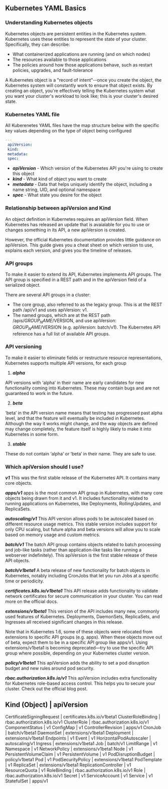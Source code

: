## Kubernetes YAML Basics ##

### Understanding Kubernetes objects ###
Kubernetes objects are persistent entities in the Kubernetes system. Kubernetes uses these entities to represent the state of your cluster. Specifically, they can describe:
* What containerized applications are running (and on which nodes)
* The resources available to those applications
* The policies around how those applications behave, such as restart policies, upgrades, and fault-tolerance

A Kubernetes object is a "record of intent"--once you create the object, the Kubernetes system will constantly work to ensure that object exists. By creating an object, you're effectively telling the Kubernetes system what you want your cluster's workload to look like; this is your cluster's desired state.

### Kubernetes YAML file ###
All Kuberenetes YAML files have the map structure below with the specific key values depending on the type of object being configured

```yaml
---
 apiVersion:
 kind:
 metadata:
 spec:
```

* ***apiVersion*** - Which version of the Kubernetes API you're using to create this object
* ***kind*** - What kind of object you want to create
* ***metadata*** - Data that helps uniquely identify the object, including a name string, UID, and optional namespace
* ***spec*** - What state you desire for the object

### Relationship between apiVersion and Kind ###
An object definition in Kubernetes requires an apiVersion field. When Kubernetes has released an update that is avaialable for you to use or changes something in its API, a new apiVersion is created.

However, the official Kubernetes documentation provides little guidance on apiVersion. This guide gives you a cheat sheet on which version to use, explains each version, and gives you the timeline of releases.

### API groups ###
To make it easier to extend its API, Kubernetes implements API groups. The API group is specified in a REST path and in the apiVersion field of a serialized object.

There are several API groups in a cluster:
* The core group, also referred to as the legacy group. This is at the REST path /api/v1 and uses apiVersion: v1.
* The named groups, which are at the REST path /apis/$GROUP_NAME/$VERSION, and use apiVersion: $GROUP_NAME/$VERSION (e.g. apiVersion: batch/v1). The Kubernetes API reference has a full list of available API groups.

### API versioning ###
To make it easier to eliminate fields or restructure resource representations, Kubernetes supports multiple API versions, for each group

1. ***alpha***

API versions with ‘alpha’ in their name are early candidates for new functionality coming into Kubernetes. These may contain bugs and are not guaranteed to work in the future.

2. ***beta***

‘beta’ in the API version name means that testing has progressed past alpha level, and that the feature will eventually be included in Kubernetes. Although the way it works might change, and the way objects are defined may change completely, the feature itself is highly likely to make it into Kubernetes in some form.

3. ***stable***

These do not contain ‘alpha’ or ‘beta’ in their name. They are safe to use.

### Which apiVersion should I use? ###

***v1***
This was the first stable release of the Kubernetes API. It contains many core objects.

***apps/v1***
apps is the most common API group in Kubernetes, with many core objects being drawn from it and v1. It includes functionality related to running applications on Kubernetes, like Deployments, RollingUpdates, and ReplicaSets.

***autoscaling/v1***
This API version allows pods to be autoscaled based on different resource usage metrics. This stable version includes support for only CPU scaling, but future alpha and beta versions will allow you to scale based on memory usage and custom metrics.

***batch/v1***
The batch API group contains objects related to batch processing and job-like tasks (rather than application-like tasks like running a webserver indefinitely). This apiVersion is the first stable release of these API objects.

***batch/v1beta1***
A beta release of new functionality for batch objects in Kubernetes, notably including CronJobs that let you run Jobs at a specific time or periodicity.

***certificates.k8s.io/v1beta1***
This API release adds functionality to validate network certificates for secure communication in your cluster. You can read more on the official docs.

***extensions/v1beta1***
This version of the API includes many new, commonly used features of Kubernetes. Deployments, DaemonSets, ReplicaSets, and Ingresses all received significant changes in this release.

Note that in Kubernetes 1.6, some of these objects were relocated from extensions to specific API groups (e.g. apps). When these objects move out of beta, expect them to be in a specific API group like apps/v1. Using extensions/v1beta1 is becoming deprecated—try to use the specific API group where possible, depending on your Kubernetes cluster version.

***policy/v1beta1***
This apiVersion adds the ability to set a pod disruption budget and new rules around pod security.

***rbac.authorization.k8s.io/v1***
This apiVersion includes extra functionality for Kubernetes role-based access control. This helps you to secure your cluster. Check out the official blog post.


Kind  (Object)             |   	apiVersion
------------------------------------------------------------------
CertificateSigningRequest  |	certificates.k8s.io/v1beta1
ClusterRoleBinding         |	rbac.authorization.k8s.io/v1
ClusterRole                |	rbac.authorization.k8s.io/v1
ComponentStatus            |	v1
ConfigMap                  |	v1
ControllerRevision         |	apps/v1
CronJob                    |	batch/v1beta1
DaemonSet                  |	extensions/v1beta1
Deployment                 |	extensions/v1beta1
Endpoints                  |	v1
Event                      |	v1
HorizontalPodAutoscaler    |	autoscaling/v1
Ingress                    |	extensions/v1beta1
Job                        |	batch/v1
LimitRange                 |	v1
Namespace                  |	v1
NetworkPolicy              |	extensions/v1beta1
Node                       |	v1
PersistentVolumeClaim      |	v1
PersistentVolume           |	v1
PodDisruptionBudget        |	policy/v1beta1
Pod                        |	v1
PodSecurityPolicy          |	extensions/v1beta1
PodTemplate                |	v1
ReplicaSet                 |	extensions/v1beta1
ReplicationController      |	v1
ResourceQuota              |	v1
RoleBinding                |	rbac.authorization.k8s.io/v1
Role                       |	rbac.authorization.k8s.io/v1
Secret                     |	v1
ServiceAccount             |	v1
Service                    |	v1
StatefulSet                |	apps/v1
